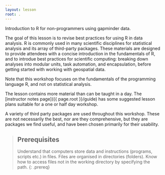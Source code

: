 ```yaml
---
layout: lesson
root: .
---
```


Introduction to R for non-programmers using gapminder data.

The goal of this lesson is to revise best practices for using R in data
 analysis.
R is commonly used in many scientific disciplines for statistical analysis and
 its array of third-party packages.
These materials are designed to provide attendees with a concise introduction
 in the fundamentals of R, and to introdue best practices for scientific
 computing: breaking down analyses into modular units, task automation,
 and encapsulation, before getting started with working with geospatial data.

Note that this workshop focuses on the fundamentals of the programming
language R, and not on statistical analysis.

The lesson contains more material than can be taught in a day.  The [instructor notes page]({{ page.root }}/guide) has some suggested lesson plans suitable for a one or half day workshop.

A variety of third party packages are used throughout this workshop. These
are not necessarily the best, nor are they comprehensive, but they are
packages we find useful, and have been chosen primarily for their
usability.

> ## Prerequisites
>
> Understand that computers store data and instructions (programs, scripts etc.) in files.
> Files are organised in directories (folders).
> Know how to access files not in the working directory by specifying the path.
{: .prereq}
